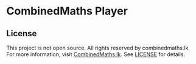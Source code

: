 # CombinedMaths Player

## License

This project is not open source. All rights reserved by combinedmaths.lk. For more information, visit [CombinedMaths.lk](https://combinedmaths.lk).
See [LICENSE](./LICENSE) for details.
